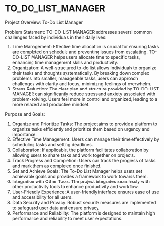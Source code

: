 # TO_DO_LIST_MANAGER

Project Overview: To-Do List Manager

Problem Statement:
TO-DO-LIST MANAGER addresses several common challenges faced by individuals in their daily lives:
1. Time Management: Effective time allocation is crucial for ensuring tasks are completed on schedule and preventing issues from escalating. TO-DO-LIST MANAGER helps users allocate time to specific tasks, enhancing time management skills and productivity.
2. Organization: A well-structured to-do list allows individuals to organize their tasks and thoughts systematically. By breaking down complex problems into smaller, manageable tasks, users can approach challenges with clarity and focus, minimizing feelings of overwhelm.
3. Stress Reduction: The clear plan and structure provided by TO-DO-LIST MANAGER can significantly reduce stress and anxiety associated with problem-solving. Users feel more in control and organized, leading to a more relaxed and productive mindset.

Purpose and Goals:
1. Organize and Prioritize Tasks: The project aims to provide a platform to organize tasks efficiently and prioritize them based on urgency and importance.
2. Effective Time Management: Users can manage their time effectively by scheduling tasks and setting deadlines.
3. Collaboration: If applicable, the platform facilitates collaboration by allowing users to share tasks and work together on projects.
4. Track Progress and Completion: Users can track the progress of tasks and mark them as completed once finished.
5. Set and Achieve Goals: The To-Do List Manager helps users set achievable goals and provides a framework to work towards them.
6. Integration with Other Tools: The project integrates seamlessly with other productivity tools to enhance productivity and workflow.
7. User-Friendly Experience: A user-friendly interface ensures ease of use and accessibility for all users.
8. Data Security and Privacy: Robust security measures are implemented to safeguard user data and ensure privacy.
9. Performance and Reliability: The platform is designed to maintain high performance and reliability to meet user expectations.
